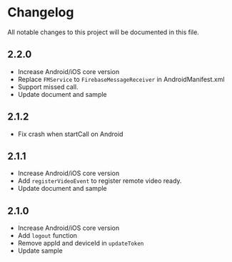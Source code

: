# Changelog

All notable changes to this project will be documented in this file.

## 2.2.0
  - Increase Android/iOS core version
  - Replace `FMService` to `FirebaseMessageReceiver` in AndroidManifest.xml
  - Support missed call.
  - Update document and sample
  
## 2.1.2
  - Fix crash when startCall on Android

## 2.1.1
  - Increase Android/iOS core version
  - Add `registerVideoEvent` to register remote video ready.
  - Update document and sample

## 2.1.0
  - Increase Android/iOS core version
  - Add `logout` function
  - Remove appId and deviceId in `updateToken`
  - Update sample
